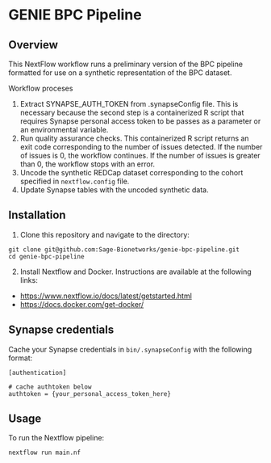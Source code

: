# GENIE BPC Pipeline

## Overview

This NextFlow workflow runs a preliminary version of the BPC pipeline formatted for use on a synthetic representation of the BPC dataset.  

Workflow proceses
1. Extract SYNAPSE_AUTH_TOKEN from .synapseConfig file.  This is necessary because the second step is a containerized R script that requires Synapse personal access token to be passes as a parameter or an environmental variable.
2. Run quality assurance checks.  This containerized R script returns an exit code corresponding to the number of issues detected.  If the number of issues is 0, the workflow continues.  If the number of issues is greater than 0, the workflow stops with an error. 
3. Uncode the synthetic REDCap dataset corresponding to the cohort specified in `nextflow.config` file.
4. Update Synapse tables with the uncoded synthetic data.  

## Installation

1. Clone this repository and navigate to the directory:
```
git clone git@github.com:Sage-Bionetworks/genie-bpc-pipeline.git
cd genie-bpc-pipeline
```

2. Install Nextflow and Docker.  Instructions are available at the following links: 

- https://www.nextflow.io/docs/latest/getstarted.html
- https://docs.docker.com/get-docker/

## Synapse credentials

Cache your Synapse credentials in `bin/.synapseConfig` with the following format:
```
[authentication]

# cache authtoken below
authtoken = {your_personal_access_token_here}
```

## Usage

To run the Nextflow pipeline:
```
nextflow run main.nf
```
